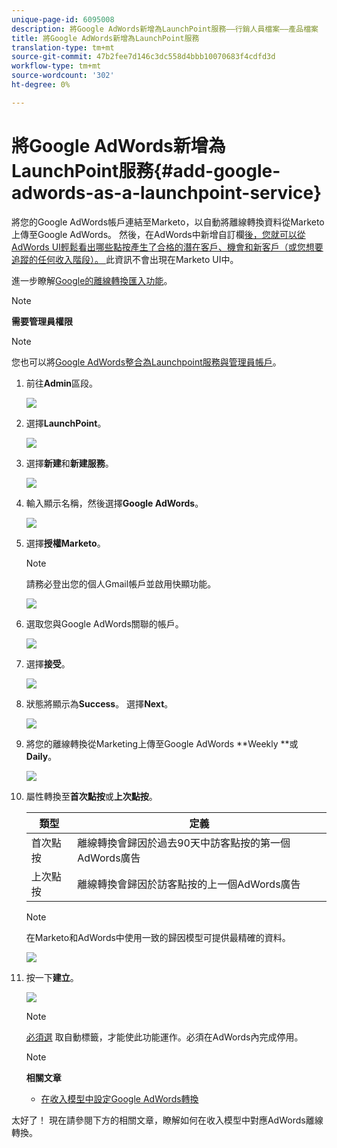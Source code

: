 ```yaml
---
unique-page-id: 6095008
description: 將Google AdWords新增為LaunchPoint服務——行銷人員檔案——產品檔案
title: 將Google AdWords新增為LaunchPoint服務
translation-type: tm+mt
source-git-commit: 47b2fee7d146c3dc558d4bbb10070683f4cdfd3d
workflow-type: tm+mt
source-wordcount: '302'
ht-degree: 0%

---
```



# 將Google AdWords新增為LaunchPoint服務{#add-google-adwords-as-a-launchpoint-service}

將您的Google AdWords帳戶連結至Marketo，以自動將離線轉換資料從Marketo上傳至Google AdWords。 然後，在AdWords中新增自訂欄[後，您就可以從AdWords UI輕鬆看出哪些點按產生了合格的潛在客戶、機會和新客戶（或您想要追蹤的任何收入階段）。 ](https://support.google.com/adwords/answer/3073556)此資訊不會出現在Marketo UI中。

進一步瞭解[Google的離線轉換匯入功能](https://support.google.com/adwords/answer/2998031?hl=en)。

>[!NOTE]
>
>**需要管理員權限**

>[!NOTE]
>
>您也可以將[Google AdWords整合為Launchpoint服務與管理員帳戶](add-google-adwords-as-a-launchpoint-service-with-a-manager-account.md)。

1. 前往&#x200B;**Admin**&#x200B;區段。

   ![](assets/login-admin.png)

1. 選擇&#x200B;**LaunchPoint**。

   ![](assets/image2014-12-5-14-3a35-3a27.png)

1. 選擇&#x200B;**新建**&#x200B;和&#x200B;**新建服務**。

   ![](assets/image2015-2-23-14-3a54-3a50.png)

1. 輸入顯示名稱，然後選擇&#x200B;**Google AdWords**。

   ![](assets/new-service-google.png)

1. 選擇&#x200B;**授權Marketo**。

   >[!NOTE]
   >
   >請務必登出您的個人Gmail帳戶並啟用快顯功能。

   ![](assets/image2015-2-26-20-3a54-3a1.png)

1. 選取您與Google AdWords關聯的帳戶。

   ![](assets/image2015-2-23-15-3a31-3a16.png)

1. 選擇&#x200B;**接受**。

   ![](assets/image2015-2-23-16-3a32-3a45.png)

1. 狀態將顯示為&#x200B;**Success**。 選擇&#x200B;**Next**。

   ![](assets/image2015-2-26-20-3a55-3a21.png)

1. 將您的離線轉換從Marketing上傳至Google AdWords **Weekly **或&#x200B;**Daily**。

   ![](assets/image2015-2-23-16-3a53-3a4.png)

1. 屬性轉換至&#x200B;**首次點按**&#x200B;或&#x200B;**上次點按**。

   | 類型 | 定義 |
   |---|---|
   | 首次點按 | 離線轉換會歸因於過去90天中訪客點按的第一個AdWords廣告 |
   | 上次點按 | 離線轉換會歸因於訪客點按的上一個AdWords廣告 |

   >[!NOTE]
   >
   >在Marketo和AdWords中使用一致的歸因模型可提供最精確的資料。

   ![](assets/image2015-2-23-16-3a57-3a49.png)

1. 按一下&#x200B;**建立**。

   ![](assets/image2015-2-23-17-3a50-3a9.png)

   >[!NOTE]
   >
   >[必須選](https://support.google.com/adwords/answer/1752125?hl=en) 取自動標籤，才能使此功能運作。必須在AdWords內完成停用。

   >[!NOTE]
   >
   >**相關文章**
   >
   >    
   >    
   >    * [在收入模型中設定Google AdWords轉換](../../../product-docs/reporting/revenue-cycle-analytics/revenue-cycle-models/set-google-adwords-conversions-in-the-revenue-model.md)


太好了！ 現在請參閱下方的相關文章，瞭解如何在收入模型中對應AdWords離線轉換。